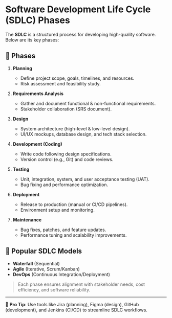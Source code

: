 # Software Development Life Cycle (SDLC) Phases

The **SDLC** is a structured process for developing high-quality software. Below are its key phases:

## 🔹 Phases

1. **Planning**  
   - Define project scope, goals, timelines, and resources.  
   - Risk assessment and feasibility study.  

2. **Requirements Analysis**  
   - Gather and document functional & non-functional requirements.  
   - Stakeholder collaboration (SRS document).  

3. **Design**  
   - System architecture (high-level & low-level design).  
   - UI/UX mockups, database design, and tech stack selection.  

4. **Development (Coding)**  
   - Write code following design specifications.  
   - Version control (e.g., Git) and code reviews.  

5. **Testing**  
   - Unit, integration, system, and user acceptance testing (UAT).  
   - Bug fixing and performance optimization.  

6. **Deployment**  
   - Release to production (manual or CI/CD pipelines).  
   - Environment setup and monitoring.  

7. **Maintenance**  
   - Bug fixes, patches, and feature updates.  
   - Performance tuning and scalability improvements.  

## 🔧 Popular SDLC Models  
- **Waterfall** (Sequential)  
- **Agile** (Iterative, Scrum/Kanban)  
- **DevOps** (Continuous Integration/Deployment)  

> Each phase ensures alignment with stakeholder needs, cost efficiency, and software reliability.  

---
📌 **Pro Tip**: Use tools like Jira (planning), Figma (design), GitHub (development), and Jenkins (CI/CD) to streamline SDLC workflows.  
